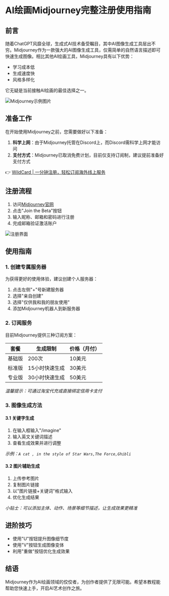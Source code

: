 # AI绘画Midjourney完整注册使用指南

## 前言
随着ChatGPT风靡全球，生成式AI技术备受瞩目，其中AI图像生成工具层出不穷。Midjourney作为一款强大的AI图像生成工具，仅需简单的自然语言描述即可快速生成图像。相比其他AI绘画工具，Midjourney具有以下优势：
- 学习成本低
- 生成速度快
- 风格多样化

它无疑是当前接触AI绘画的最佳选择之一。

![Midjourney示例图片](https://bbtdd.com/img/581205923085391.webp)

## 准备工作
在开始使用Midjourney之前，您需要做好以下准备：
1. **科学上网**：由于Midjourney托管在Discord上，而Discord需科学上网才能访问
2. **支付方式**：Midjourney已取消免费计划，目前仅支持订阅制，建议提前准备好支付方式

👉 [WildCard | 一分钟注册，轻松订阅海外线上服务](https://bbtdd.com/WildCard)

## 注册流程
1. 访问[Midjourney官网](https://www.midjourney.com/)
2. 点击"Join the Beta"按钮
3. 输入昵称、邮箱和密码进行注册
4. 完成邮箱验证激活账户

![注册界面](https://bbtdd.com/img/392112706553.webp)

## 使用指南

### 1. 创建专属服务器
为获得更好的使用体验，建议创建个人服务器：
1. 点击左侧"+"号新建服务器
2. 选择"亲自创建"
3. 选择"仅供我和我的朋友使用"
4. 添加Midjourney机器人到新服务器

### 2. 订阅服务
目前Midjourney提供三种订阅方案：

| 套餐 | 生成限制 | 价格（月付） |
|------|---------|--------------|
| 基础版 | 200次 | 10美元 |
| 标准版 | 15小时快速生成 | 30美元 |
| 专业版 | 30小时快速生成 | 50美元 |

*温馨提示：可通过淘宝代充或直接绑定信用卡支付*

### 3. 图像生成方法

#### 3.1 关键字生成
1. 在输入框输入"/imagine"
2. 输入英文关键词描述
3. 查看生成效果并进行调整

*示例：`A cat , in the style of Star Wars,The Force,Ghibli`*

#### 3.2 图片辅助生成
1. 上传参考图片
2. 复制图片链接
3. 以"图片链接+关键词"格式输入
4. 优化生成结果

*小贴士：可以添加主体、动作、场景等细节描述，让生成效果更精准*

## 进阶技巧
- 使用"U"按钮提升图像细节度
- 使用"V"按钮生成图像变体
- 利用"重做"按钮优化生成效果

## 结语
Midjourney作为AI绘画领域的佼佼者，为创作者提供了无限可能。希望本教程能帮助您快速上手，开启AI艺术创作之旅。
